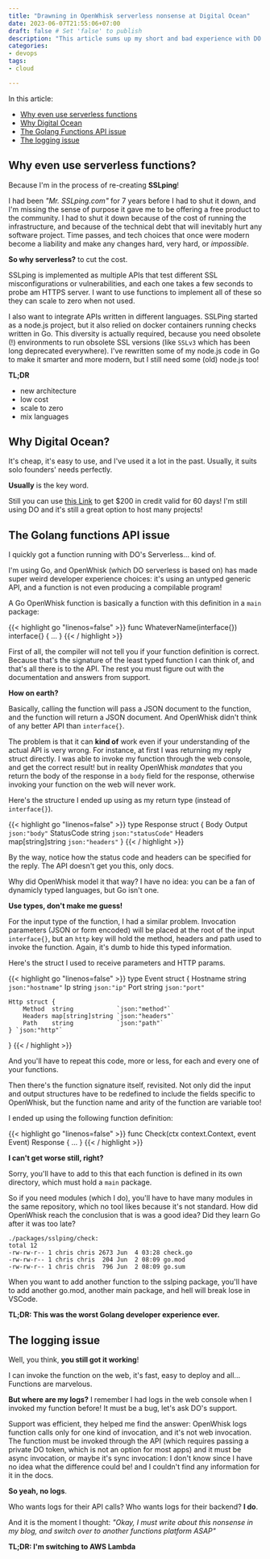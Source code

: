```yaml
---
title: "Drawning in OpenWhisk serverless nonsense at Digital Ocean"
date: 2023-06-07T21:55:06+07:00
draft: false # Set 'false' to publish
description: "This article sums up my short and bad experience with DO's serverless functions"
categories:
- devops
tags:
- cloud

---
```


In this article:

- [Why even use serverless functions](#why-even-use-serverless-functions)
- [Why Digital Ocean](#why-digital-ocean)
- [The Golang Functions API issue](#the-golang-functions-api-issue)
- [The logging issue](#the-logging-issue)


## Why even use serverless functions?

Because I'm in the process of re-creating __SSLping__! 

I had been _"Mr. SSLping.com"_ for 7 years before I had to shut it down, and I'm missing the sense of purpose it gave me to be offering a free product to the community. I had to shut it down because of the cost of running the infrastructure, and because of the technical debt that will inevitably hurt any software project. Time passes, and tech choices that once were modern become a liability and make any changes hard, very hard, or _impossible_.

__So why serverless?__ to cut the cost.

SSLping is implemented as multiple APIs that test different SSL misconfigurations or vulnerabilities, and each one takes a few seconds to probe am HTTPS server. I want to use functions to implement all of these so they can scale to zero when not used.

I also want to integrate APIs written in different languages. SSLPing started as a node.js project, but it also relied on docker containers running checks written in Go. This diversity is actually required, because you need obsolete (!) environments to run obsolete SSL versions (like `SSLv3` which has been long deprecated everywhere). I've rewritten some of my node.js code in Go to make it smarter and more modern, but I still need some (old) node.js too! 

__TL;DR__

- new architecture
- low cost
- scale to zero
- mix languages

## Why Digital Ocean?

It's cheap, it's easy to use, and I've used it a lot in the past. Usually, it suits solo founders' needs perfectly.

__Usually__ is the key word.

Still you can use [this Link](https://m.do.co/c/813f527beae9) to get $200 in credit valid for 60 days! I'm still using DO and it's still a great option to host many projects!

## The Golang functions API issue

I quickly got a function running with DO's Serverless... kind of.

I'm using Go, and OpenWhisk (which DO serverless is based on) has made super weird developer experience choices: it's using an untyped generic API, and a function is not even producing a compilable program!

A Go OpenWhisk function is basically a function with this definition in a `main` package:

{{< highlight go "linenos=false" >}}
func WhateverName(interface{}) interface{} {
	...
}
{{< / highlight >}}

First of all, the compiler will not tell you if your function definition is correct. Because that's the signature of the least typed function I can think of, and that's all there is to the API. The rest you must figure out with the documentation and answers from support.

__How on earth?__

Basically, calling the function will pass a JSON document to the function, and the function will return a JSON document. And OpenWhisk didn't think of any better API than `interface{}`.

The problem is that it can __kind of__ work even if your understanding of the actual API is very wrong. For instance, at first I was returning my reply struct directly. I was able to invoke my function through the web console, and get the correct result! but in reality OpenWhisk _mandates_ that you return the body of the response in a `body` field for the response, otherwise invoking your function on the web will never work.

Here's the structure I ended up using as my return type (instead of `interface{}`).

{{< highlight go "linenos=false" >}}
type Response struct {
	Body       Output            `json:"body"`
	StatusCode string            `json:"statusCode"`
	Headers    map[string]string `json:"headers"`
}
{{< / highlight >}}

By the way, notice how the status code and headers can be specified for the reply. The API doesn't get you this, only docs.

Why did OpenWhisk model it that way? I have no idea: you can be a fan of dynamicly typed languages, but Go isn't one. 

__Use types, don't make me guess!__

For the input type of the function, I had a similar problem. Invocation parameters (JSON or form encoded) will be placed at the root of the input `interface{}`, but an `http` key will hold the method, headers and path used to invoke the function. Again, it's dumb to hide this typed information.

Here's the struct I used to receive parameters and HTTP params.

{{< highlight go "linenos=false" >}}
type Event struct {
	Hostname string `json:"hostname"`
	Ip       string `json:"ip"`
	Port     string `json:"port"`

	Http struct {
		Method  string            `json:"method"`
		Headers map[string]string `json:"headers"`
		Path    string            `json:"path"`
	} `json:"http"`
}
{{< / highlight >}}

And you'll have to repeat this code, more or less, for each and every one of your functions.

Then there's the function signature itself, revisited. Not only did the input and output structures have to be redefined to include the fields specific to OpenWhisk, but the function name and arity of the function are variable too!

I ended up using the following function definition: 

{{< highlight go "linenos=false" >}}
func Check(ctx context.Context, event Event) Response {
	...
}
{{< / highlight >}}

__I can't get worse still, right?__

Sorry, you'll have to add to this that each function is defined in its own directory, which must hold a `main` package. 

So if you need modules (which I do), you'll have to have many modules in the same repository, which no tool likes because it's not standard. How did OpenWhisk reach the conclusion that is was a good idea? Did they learn Go after it was too late?

```
./packages/sslping/check:
total 12
-rw-rw-r-- 1 chris chris 2673 Jun  4 03:28 check.go
-rw-rw-r-- 1 chris chris  204 Jun  2 08:09 go.mod
-rw-rw-r-- 1 chris chris  796 Jun  2 08:09 go.sum
```

When you want to add another function to the sslping package, you'll have to add another go.mod, another main package, and hell will break lose in VSCode.

__TL;DR: This was the worst Golang developer experience ever.__

## The logging issue

Well, you think, __you still got it working__! 

I can invoke the function on the web, it's fast, easy to deploy and all... Functions are marvelous.

__But where are my logs?__ I remember I had logs in the web console when I invoked my function before!
It must be a bug, let's ask DO's support.

Support was efficient, they helped me find the answer: OpenWhisk logs function calls only for one kind of invocation, and it's not web invocation. The function must be invoked through the API (which requires passing a private DO token, which is not an option for most apps) and it must be async invocation, or maybe it's sync invocation: I don't know since I have no idea what the difference could be! and I couldn't find any information for it in the docs.

__So yeah, no logs__.

Who wants logs for their API calls? Who wants logs for their backend? __I do__.

And it is the moment I thought: _"Okay, I must write about this nonsense in my blog, and switch over to another functions platform ASAP"_

__TL;DR: I'm switching to AWS Lambda__
